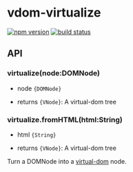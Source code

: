 # vdom-virtualize

[![npm version][npm-image]][npm-url]
[![build status][travis-image]][travis-url]

## API

### virtualize(node:DOMNode)
 * node `{DOMNode}`

 * returns `{VNode}`: A virtual-dom tree

### virtualize.fromHTML(html:String)
 * html `{String}`

 * returns `{VNode}`: A virtual-dom tree

Turn a DOMNode into a [virtual-dom](https://github.com/Matt-Esch/virtual-dom) node.

[npm-image]: https://img.shields.io/npm/v/vdom-virtualize.svg?style=flat-square
[npm-url]: https://www.npmjs.com/package/vdom-virtualize
[travis-image]: https://img.shields.io/travis/marcelklehr/vdom-virtualize.svg?style=flat-square
[travis-url]: https://travis-ci.org/marcelklehr/vdom-virtualize
